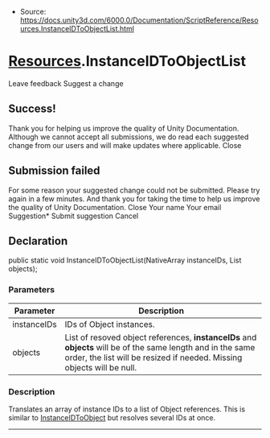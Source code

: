 * Source: https://docs.unity3d.com/6000.0/Documentation/ScriptReference/Resources.InstanceIDToObjectList.html

#  [Resources](https://docs.unity3d.com/6000.0/Documentation/ScriptReference/Resources.html).InstanceIDToObjectList
Leave feedback
Suggest a change
## Success!
Thank you for helping us improve the quality of Unity Documentation. Although we cannot accept all submissions, we do read each suggested change from our users and will make updates where applicable.
Close
## Submission failed
For some reason your suggested change could not be submitted. Please <a>try again</a> in a few minutes. And thank you for taking the time to help us improve the quality of Unity Documentation.
Close
Your name Your email Suggestion* Submit suggestion
Cancel
## Declaration
public static void InstanceIDToObjectList(NativeArray<int> instanceIDs, List<Object> objects); 
### Parameters
Parameter | Description  
---|---  
instanceIDs | IDs of Object instances.  
objects | List of resoved object references, **instanceIDs** and **objects** will be of the same length and in the same order, the list will be resized if needed. Missing objects will be null.  
### Description
Translates an array of instance IDs to a list of Object references.
This is similar to [InstanceIDToObject](https://docs.unity3d.com/6000.0/Documentation/ScriptReference/Resources.InstanceIDToObject.html) but resolves several IDs at once.
* * *
